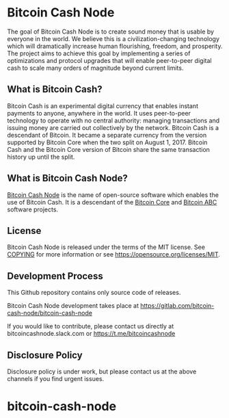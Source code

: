 Bitcoin Cash Node
=================

The goal of Bitcoin Cash Node is to create sound money that is usable by everyone in
the world. We believe this is a civilization-changing technology which will
dramatically increase human flourishing, freedom, and prosperity. The project
aims to achieve this goal by implementing a series of optimizations and
protocol upgrades that will enable peer-to-peer digital cash to scale many
orders of magnitude beyond current limits.

What is Bitcoin Cash?
---------------------

Bitcoin Cash is an experimental digital
currency that enables instant payments to anyone, anywhere in the world. It
uses peer-to-peer technology to operate with no central authority: managing
transactions and issuing money are carried out collectively by the network.
Bitcoin Cash is a descendant of Bitcoin. It became a separate currency from
the version supported by Bitcoin Core when the two split on August 1, 2017.
Bitcoin Cash and the Bitcoin Core version of Bitcoin share the same
transaction history up until the split.

What is Bitcoin Cash Node?
--------------------

[Bitcoin Cash Node](https://www.bitcoincashnode.org) is the name of open-source software which enables the use of
Bitcoin Cash. It is a descendant of the [Bitcoin Core](https://bitcoincore.org) 
and [Bitcoin ABC](https://www.bitcoinabc.org) software projects.

License
-------

Bitcoin Cash Node is released under the terms of the MIT license. See
[COPYING](COPYING) for more information or see
https://opensource.org/licenses/MIT.

Development Process
-------------------

This Github repository contains only source code of releases.

Bitcoin Cash Node development takes place at https://gitlab.com/bitcoin-cash-node/bitcoin-cash-node

If you would like to contribute, please contact us directly at bitcoincashnode.slack.com 
or https://t.me/bitcoincashnode

Disclosure Policy
-----------------

Disclosure policy is under work, but please contact us at the above channels if you find urgent issues.
# bitcoin-cash-node
